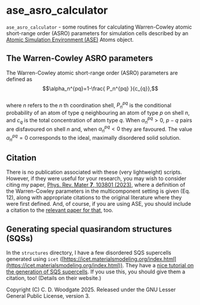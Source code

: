 # ase\_asro\_calculator

`ase_asro_calculator` - some routines for calculating Warren-Cowley atomic short-range order (ASRO) parameters for simulation cells described by an [Atomic Simulation Environment (ASE)](https://wiki.fysik.dtu.dk/ase//index.html) Atoms object.

## The Warren-Cowley ASRO parameters

The Warren-Cowley atomic short-range order (ASRO) parameters are defined as\
$$\alpha_n^{pq}=1-\frac{ P_n^{pq} }{c_{q}},$$\
where $n$ refers to the $n$ th coordination shell, $P^{pq}_n$ is the conditional probability of an atom of type $q$ neighbouring an atom of type $p$ on shell $n$, and $c_q$ is the total concentration of atom type $q$. When $\alpha^{pq}_n > 0$, $p-q$ pairs are disfavoured on shell $n$ and, when $\alpha^{pq}_n < 0$ they are favoured. The value $\alpha^{pq}_n = 0$ corresponds to the ideal, maximally disordered solid solution.

## Citation

There is no publication associated with these (very lightweight) scripts. However, if they were useful for your research, you may wish to consider citing my paper, [Phys. Rev. Mater **7**, 103801 (2023)](https://doi.org/10.1103/PhysRevMaterials.7.013801), where a definition of the Warren-Cowley parameters in the multicomponent setting is given (Eq. 12), along with appropriate citations to the original literature where they were first defined. And, of course, if you are using ASE, you should include a citation to the [relevant paper for that](https://doi.org/10.1088/1361-648X/aa680e), too.

## Generating special quasirandom structures (SQSs)

In the `structures` directory, I have a few disordered SQS supercells generated using `icet` ([https://icet.materialsmodeling.org/index.html](https://icet.materialsmodeling.org/index.html)). They have a [nice tutorial on the generation of SQS supercells](https://icet.materialsmodeling.org/advanced_topics/sqs_generation.html). If you use this, you should give them a citation, too! (Details on their website.)

Copyright (C) C. D. Woodgate 2025. Released under the GNU Lesser General Public License, version 3.
